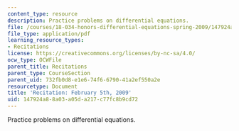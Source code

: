 ```yaml
---
content_type: resource
description: Practice problems on differential equations.
file: /courses/18-034-honors-differential-equations-spring-2009/147924a88a03a05da217c77fc8b9cd72_MIT18_034s09_rec01_2_5.pdf
file_type: application/pdf
learning_resource_types:
- Recitations
license: https://creativecommons.org/licenses/by-nc-sa/4.0/
ocw_type: OCWFile
parent_title: Recitations
parent_type: CourseSection
parent_uid: 732fb0d8-e1e6-74f6-6790-41a2ef550a2e
resourcetype: Document
title: 'Recitation: February 5th, 2009'
uid: 147924a8-8a03-a05d-a217-c77fc8b9cd72
---
```

Practice problems on differential equations.